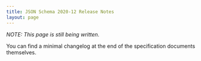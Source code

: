 ```yaml
---
title: JSON Schema 2020-12 Release Notes
layout: page
---
```


_NOTE: This page is still being written._

You can find a minimal changelog at the end of the specification documents themselves.